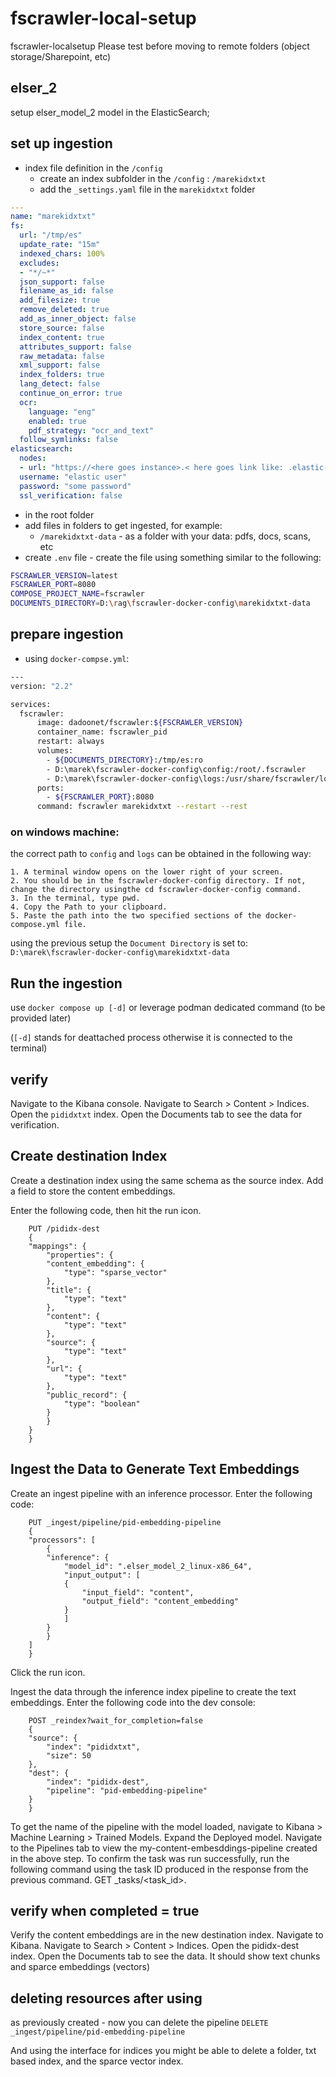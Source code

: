 # fscrawler-local-setup
fscrawler-localsetup
Please test before moving to remote folders (object storage/Sharepoint, etc)

## elser_2
setup elser_model_2 model in the ElasticSearch;

## set up ingestion
- index file definition in the `/config`
  - create an index subfolder in the `/config` : `/marekidxtxt`
  - add the `_settings.yaml` file in the `marekidxtxt` folder

```yaml
---
name: "marekidxtxt"
fs:
  url: "/tmp/es"
  update_rate: "15m"
  indexed_chars: 100%
  excludes:
  - "*/~*"
  json_support: false
  filename_as_id: false
  add_filesize: true
  remove_deleted: true
  add_as_inner_object: false
  store_source: false
  index_content: true
  attributes_support: false
  raw_metadata: false
  xml_support: false
  index_folders: true
  lang_detect: false
  continue_on_error: true
  ocr:
    language: "eng"
    enabled: true
    pdf_strategy: "ocr_and_text"
  follow_symlinks: false
elasticsearch:
  nodes:
  - url: "https://<here goes instance>.< here goes link like: .elastic-cloud.com> :< here goes port>"
  username: "elastic user"
  password: "some password"
  ssl_verification: false
```

- in the root folder
 - add files in folders to get ingested, for example: 
   -  `/marekidxtxt-data` - as a folder with your data: pdfs, docs, scans, etc
 - create `.env` file - create the file using something similar to the following:

```sh
FSCRAWLER_VERSION=latest
FSCRAWLER_PORT=8080
COMPOSE_PROJECT_NAME=fscrawler
DOCUMENTS_DIRECTORY=D:\rag\fscrawler-docker-config\marekidxtxt-data
```



## prepare ingestion

- using `docker-compse.yml`:
```sh
---
version: "2.2"

services:
  fscrawler:
      image: dadoonet/fscrawler:${FSCRAWLER_VERSION}
      container_name: fscrawler_pid
      restart: always
      volumes:
        - ${DOCUMENTS_DIRECTORY}:/tmp/es:ro
        - D:\marek\fscrawler-docker-config\config:/root/.fscrawler
        - D:\marek\fscrawler-docker-config\logs:/usr/share/fscrawler/logs
      ports:
        - ${FSCRAWLER_PORT}:8080
      command: fscrawler marekidxtxt --restart --rest
```

### on windows machine:
the correct path to `config` and `logs` can be obtained in the following way:
```
1. A terminal window opens on the lower right of your screen.
2. You should be in the fscrawler-docker-config directory. If not, change the directory usingthe cd fscrawler-docker-config command.
3. In the terminal, type pwd.
4. Copy the Path to your clipboard.
5. Paste the path into the two specified sections of the docker-compose.yml file.
```

using the previous setup the `Document Directory` is set to: `D:\marek\fscrawler-docker-config\marekidxtxt-data`

## Run the ingestion
use `docker compose up [-d]` or leverage podman dedicated command (to be provided later)

(`[-d]` stands for deattached process otherwise it is connected to the terminal)


## verify

Navigate to the Kibana console.
Navigate to Search > Content > Indices.
Open the `pididxtxt` index.
Open the Documents tab to see the data for verification.


## Create destination Index

Create a destination index using the same schema as the source index. Add a field to store the content embeddings.

Enter the following code, then hit the run icon.
```
    PUT /pididx-dest
    {
    "mappings": {
        "properties": {
        "content_embedding": { 
            "type": "sparse_vector" 
        },
        "title": { 
            "type": "text" 
        },
        "content": { 
            "type": "text" 
        },
        "source": { 
            "type": "text" 
        },
        "url": { 
            "type": "text" 
        },
        "public_record": { 
            "type": "boolean" 
        }
        }
    }
    }
```

## Ingest the Data to Generate Text Embeddings

Create an ingest pipeline with an inference processor. Enter the following code:

```
    PUT _ingest/pipeline/pid-embedding-pipeline
    {
    "processors": [
        {
        "inference": {
            "model_id": ".elser_model_2_linux-x86_64",
            "input_output": [ 
            {
                "input_field": "content",
                "output_field": "content_embedding"
            }
            ]
        }
        }
    ]
    }

```

Click the run icon.

Ingest the data through the inference index pipeline to create the text embeddings. Enter the following code into the dev console:
```
    POST _reindex?wait_for_completion=false
    {
    "source": {
        "index": "pididxtxt",
        "size": 50 
    },
    "dest": {
        "index": "pididx-dest",
        "pipeline": "pid-embedding-pipeline"
    }
    }
```
To get the name of the pipeline with the model loaded, navigate to Kibana > Machine Learning > Trained Models.
Expand the Deployed model.
Navigate to the Pipelines tab to view the my-content-embesddings-pipeline created in the above step.
To confirm the task was run successfully, run the following command using the task ID produced in the response from the previous command. GET _tasks/<task_id>.

## verify when completed = true
Verify the content embeddings are in the new destination index.
Navigate to Kibana.
Navigate to Search > Content > Indices.
Open the pididx-dest index.
Open the Documents tab to see the data. It should show text chunks and sparce embeddings (vectors)

## deleting resources after using

as previously created - now you can delete the pipeline
`DELETE _ingest/pipeline/pid-embedding-pipeline`

And using the interface for indices you might be able to delete a folder, txt based index, and the sparce vector index.








